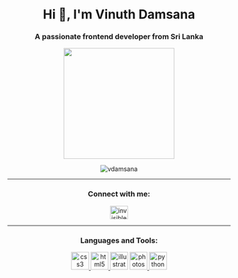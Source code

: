 <h1 align="center">Hi 👋, I'm Vinuth Damsana</h1>
<h3 align="center">A passionate frontend developer from Sri Lanka</h3>

<p align="center"> <img src="https://github.com/7oSkaaa/7oSkaaa/blob/main/Images/Right_Side.gif?raw=true" width = 250px> </p>

<p align="center"> <img src="https://komarev.com/ghpvc/?username=vdamsana&label=Profile%20views&color=0e75b6&style=flat" alt="vdamsana" /> </p>

---

<h3 align="center">Connect with me:</h3>
<p align="center">
<a href="https://www.youtube.com/c/invisible_vd" target="blank"><img align="center" src="https://raw.githubusercontent.com/rahuldkjain/github-profile-readme-generator/master/src/images/icons/Social/youtube.svg" alt="invisible_vd" height="30" width="40" /></a>
</p>

---

<h3 align="center">Languages and Tools:</h3>
<p align="center">
<a href="https://www.w3schools.com/css/" target="_blank" rel="noreferrer"> <img src="https://github.com/Scar1109/skill-icons/blob/main/icons/CSS.svg" alt="css3" width="40" height="40"/> </a> 
<a href="https://www.w3.org/html/" target="_blank" rel="noreferrer"> <img src="https://github.com/Scar1109/skill-icons/blob/main/icons/HTML.svg" alt="html5" width="40" height="40"/> </a> 
<a href="https://www.adobe.com/in/products/illustrator.html" target="_blank" rel="noreferrer"> <img src="https://github.com/Scar1109/skill-icons/blob/main/icons/Illustrator.svg" alt="illustrator" width="40" height="40"/></a> 
<a href="https://www.photoshop.com/en" target="_blank" rel="noreferrer"> <img src="https://github.com/Scar1109/skill-icons/blob/main/icons/Photoshop.svg" alt="photoshop" width="40" height="40"/> </a> 
<a href="https://www.python.org" target="_blank" rel="noreferrer"> <img src="https://github.com/Scar1109/skill-icons/blob/main/icons/Python-Dark.svg" alt="python" width="40" height="40"/> </a> </p>
